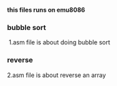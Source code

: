 **this files runs on emu8086**

### bubble sort

​	1.asm file is about doing bubble sort

### reverse

2.asm file is about reverse an array
